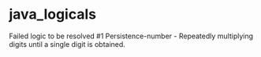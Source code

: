 # java_logicals
Failed logic to be resolved
#1 Persistence-number - Repeatedly multiplying digits until a single digit is obtained.
